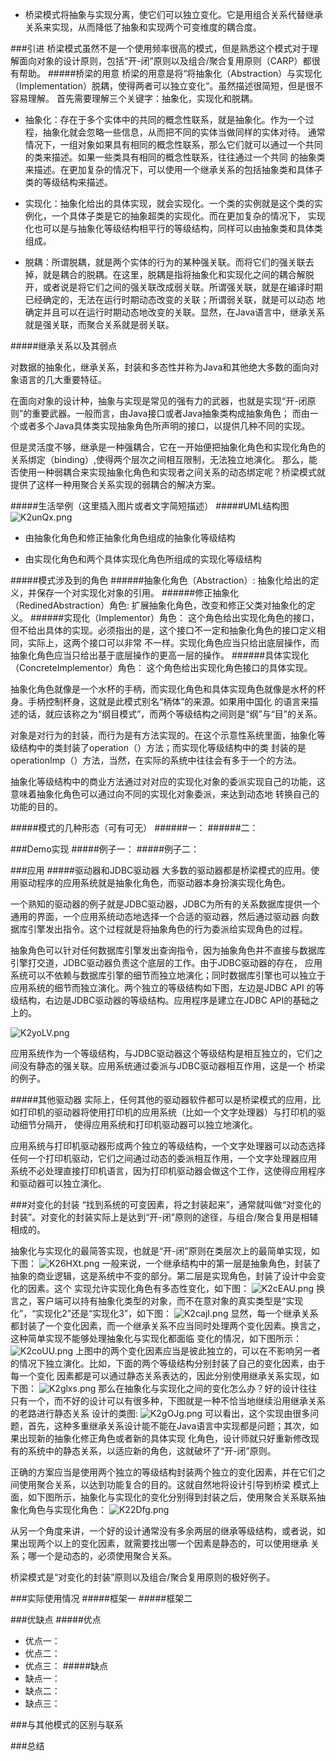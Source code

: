 - 桥梁模式将抽象与实现分离，使它们可以独立变化。它是用组合关系代替继承关系来实现，从而降低了抽象和实现两个可变维度的耦合度。

###引进
桥梁模式虽然不是一个使用频率很高的模式，但是熟悉这个模式对于理解面向对象的设计原则，包括“开-闭”原则以及组合/聚合复用原则（CARP）都很
有帮助。
#####桥梁的用意
桥梁的用意是将“将抽象化（Abstraction）与实现化（Implementation）脱耦，使得两者可以独立变化”。虽然描述很简短，但是很不容易理解。
首先需要理解三个关键字：抽象化，实现化和脱耦。

- 抽象化：存在于多个实体中的共同的概念性联系，就是抽象化。作为一个过程，抽象化就会忽略一些信息，从而把不同的实体当做同样的实体对待。
通常情况下，一组对象如果具有相同的概念性联系，那么它们就可以通过一个共同的类来描述。如果一些类具有相同的概念性联系，往往通过一个共同
的抽象类来描述。在更加复杂的情况下，可以使用一个继承关系的包括抽象类和具体子类的等级结构来描述。

- 实现化：抽象化给出的具体实现，就会实现化。一个类的实例就是这个类的实例化，一个具体子类是它的抽象超类的实现化。而在更加复杂的情况下，
实现化也可以是与抽象化等级结构相平行的等级结构，同样可以由抽象类和具体类组成。

- 脱耦：所谓脱耦，就是两个实体的行为的某种强关联。而将它们的强关联去掉，就是耦合的脱耦。在这里，脱耦是指将抽象化和实现化之间的耦合解脱
开，或者说是将它们之间的强关联改成弱关联。所谓强关联，就是在编译时期已经确定的，无法在运行时期动态改变的关联；所谓弱关联，就是可以动态
地确定并且可以在运行时期动态地改变的关联。显然，在Java语言中，继承关系就是强关联，而聚合关系就是弱关联。

#####继承关系以及其弱点

对数据的抽象化，继承关系，封装和多态性并称为Java和其他绝大多数的面向对象语言的几大重要特征。

在面向对象的设计种，抽象与实现是常见的强有力的武器，也就是实现“开-闭原则”的重要武器。一般而言，由Java接口或者Java抽象类构成抽象角色；
而由一个或者多个Java具体类实现抽象角色所声明的接口，以提供几种不同的实现。

但是灵活度不够，继承是一种强耦合，它在一开始便把抽象化角色和实现化角色的关系绑定（binding）,使得两个层次之间相互限制，无法独立地演化。
那么，能否使用一种弱耦合来实现抽象化角色和实现者之间关系的动态绑定呢？桥梁模式就提供了这样一种用聚合关系实现的弱耦合的解决方案。


#####生活举例（这里插入图片或者文字简短描述）
#####UML结构图
![K2unQx.png](https://s2.ax1x.com/2019/10/29/K2unQx.png)

- 由抽象化角色和修正抽象化角色组成的抽象化等级结构
 
- 由实现化角色和两个具体实现化角色所组成的实现化等级结构

#####模式涉及到的角色
######抽象化角色（Abstraction）:
抽象化给出的定义，并保存一个对实现化对象的引用。
######修正抽象化（RedinedAbstraction）角色:
扩展抽象化角色，改变和修正父类对抽象化的定义。
######实现化（Implementor）角色：
这个角色给出实现化角色的接口，但不给出具体的实现。必须指出的是，这个接口不一定和抽象化角色的接口定义相同，实际上，这两个接口可以非常
不一样。实现化角色应当只给出底层操作，而抽象化角色应当只给出基于底层操作的更高一层的操作。
######具体实现化（ConcreteImplementor）角色：
这个角色给出实现化角色接口的具体实现。

抽象化角色就像是一个水杯的手柄，而实现化角色和具体实现角色就像是水杯的杯身。手柄控制杯身，这就是此模式别名“柄体”的来源。如果用中国化
的语言来描述的话，就应该称之为“纲目模式”，而两个等级结构之间则是“纲”与“目”的关系。

对象是对行为的封装，而行为是有方法实现的。在这个示意性系统里面，抽象化等级结构中的类封装了operation（）方法；而实现化等级结构中的类
封装的是operationImp（）方法，当然，在实际的系统中往往会有多于一个的方法。

抽象化等级结构中的商业方法通过对对应的实现化对象的委派实现自己的功能，这意味着抽象化角色可以通过向不同的实现化对象委派，来达到动态地
转换自己的功能的目的。




#####模式的几种形态（可有可无）
######一：
######二：

###Demo实现
#####例子一：
#####例子二：

###应用
#####驱动器和JDBC驱动器
大多数的驱动器都是桥梁模式的应用。使用驱动程序的应用系统就是抽象化角色，而驱动器本身扮演实现化角色。

一个熟知的驱动器的例子就是JDBC驱动器，JDBC为所有的关系数据库提供一个通用的界面，一个应用系统动态地选择一个合适的驱动器，然后通过驱动器
向数据库引擎发出指令。这个过程就是将抽象角色的行为委派给实现角色的过程。

抽象角色可以针对任何数据库引擎发出查询指令，因为抽象角色并不直接与数据库引擎打交道，JDBC驱动器负责这个底层的工作。由于JDBC驱动器的存在，
应用系统可以不依赖与数据库引擎的细节而独立地演化；同时数据库引擎也可以独立于应用系统的细节而独立演化。两个独立的等级结构如下图，左边是JDBC API
的等级结构，右边是JDBC驱动器的等级结构。应用程序是建立在JDBC API的基础之上的。

![K2yoLV.png](https://s2.ax1x.com/2019/10/29/K2yoLV.png)

应用系统作为一个等级结构，与JDBC驱动器这个等级结构是相互独立的，它们之间没有静态的强关联。应用系统通过委派与JDBC驱动器相互作用，这是一个
桥梁的例子。

#####其他驱动器
实际上，任何其他的驱动器软件都可以是桥梁模式的应用，比如打印机的驱动器将使用打印机的应用系统（比如一个文字处理器）与打印机的驱动细节分隔开，
使得应用系统和打印机驱动器可以独立地演化。

应用系统与打印机驱动器形成两个独立的等级结构，一个文字处理器可以动态选择任何一个打印机驱动，它们之间通过动态的委派相互作用，一个文字处理器应用
系统不必处理直接打印机语言，因为打印机驱动器会做这个工作，这使得应用程序和驱动器可以独立演化。

###对变化的封装
“找到系统的可变因素，将之封装起来”，通常就叫做“对变化的封装”。对变化的封装实际上是达到“开-闭”原则的途径，与组合/聚合复用是相辅相成的。

抽象化与实现化的最简答实现，也就是“开-闭”原则在类层次上的最简单实现，如下图：
![K26HXt.png](https://s2.ax1x.com/2019/10/29/K26HXt.png)
一般来说，一个继承结构中的第一层是抽象角色，封装了抽象的商业逻辑，这是系统中不变的部分。第二层是实现角色，封装了设计中会变化的因素。这个
实现允许实现化角色有多态性变化，如下图：
![K2cEAU.png](https://s2.ax1x.com/2019/10/29/K2cEAU.png)
换言之，客户端可以持有抽象化类型的对象，而不在意对象的真实类型是“实现化”，“实现化2”还是“实现化3”，如下图：
![K2cajI.png](https://s2.ax1x.com/2019/10/29/K2cajI.png)
显然，每一个继承关系都封装了一个变化因素，而一个继承关系不应当同时处理两个变化因素。换言之，这种简单实现不能够处理抽象化与实现化都面临
变化的情况，如下图所示：
![K2coUU.png](https://s2.ax1x.com/2019/10/29/K2coUU.png)
上图中的两个变化因素应当是彼此独立的，可以在不影响另一者的情况下独立演化。比如，下面的两个等级结构分别封装了自己的变化因素，由于每一个变化
因素都是可以通过静态关系表达的，因此分别使用继承关系实现，如下图：
![K2glxs.png](https://s2.ax1x.com/2019/10/29/K2glxs.png)
那么在抽象化与实现化之间的变化怎么办？好的设计往往只有一个，而不好的设计可以有很多种，下图就是一种不恰当地继续沿用继承关系的老路进行静态关系
设计的类图:
![K2gOJg.png](https://s2.ax1x.com/2019/10/29/K2gOJg.png)
可以看出，这个实现由很多问题，首先，这种多重继承关系设计能不能在Java语言中实现都是问题；其次，如果出现新的抽象化修正角色或者新的具体实现
化角色，设计师就只好重新修改现有的系统中的静态关系，以适应新的角色，这就破坏了“开-闭”原则。

正确的方案应当是使用两个独立的等级结构封装两个独立的变化因素，并在它们之间使用聚合关系，以达到功能复合的目的。这就自然地将设计引导到桥梁
模式上面，如下图所示，抽象化与实现化的变化分别得到封装之后，使用聚合关系联系抽象化角色与实现化角色：
![K22Dfg.png](https://s2.ax1x.com/2019/10/29/K22Dfg.png)

从另一个角度来讲，一个好的设计通常没有多余两层的继承等级结构，或者说，如果出现两个以上的变化因素，就需要找出哪一个因素是静态的，可以使用继承
关系；哪一个是动态的，必须使用聚合关系。

桥梁模式是“对变化的封装”原则以及组合/聚合复用原则的极好例子。

###实际使用情况
#####框架一
#####框架二

###优缺点
#####优点
- 优点一：
- 优点二：
- 优点三：
#####缺点
- 缺点一：
- 缺点二：
- 缺点三：

###与其他模式的区别与联系

###总结




